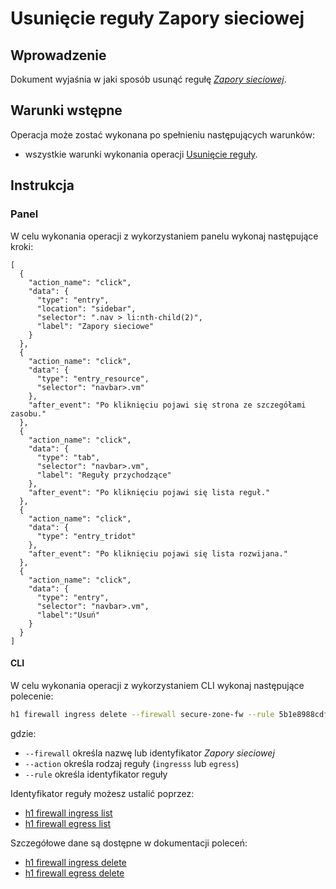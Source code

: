 # Usunięcie reguły Zapory sieciowej

## Wprowadzenie

Dokument wyjaśnia w jaki sposób usunąć regułę *[Zapory sieciowej](/resource/networking/firewall.md)*.

## Warunki wstępne

Operacja może zostać wykonana po spełnieniu następujących warunków:

* wszystkie warunki wykonania operacji [Usunięcie reguły](/resource/networking/firewall.md).

## Instrukcja

### Panel

W celu wykonania operacji z wykorzystaniem panelu wykonaj następujące kroki:

```guide
[
  {
    "action_name": "click",
    "data": {
      "type": "entry",
      "location": "sidebar",
      "selector": ".nav > li:nth-child(2)",
      "label": "Zapory sieciowe"
    }
  },
  {
    "action_name": "click",
    "data": {
      "type": "entry_resource",
      "selector": "navbar>.vm"
    },
    "after_event": "Po kliknięciu pojawi się strona ze szczegółami zasobu."
  },
  {
    "action_name": "click",
    "data": {
      "type": "tab",
      "selector": "navbar>.vm",
      "label": "Reguły przychodzące"
    },
    "after_event": "Po kliknięciu pojawi się lista reguł."
  },
  {
    "action_name": "click",
    "data": {
      "type": "entry_tridot"
    },
    "after_event": "Po kliknięciu pojawi się lista rozwijana."
  },
  {
    "action_name": "click",
    "data": {
      "type": "entry",
      "selector": "navbar>.vm",
      "label":"Usuń"
    }
  }
]
```

#### CLI

W celu wykonania operacji z wykorzystaniem CLI wykonaj następujące polecenie:

```bash
h1 firewall ingress delete --firewall secure-zone-fw --rule 5b1e8988cdfb072cb51dc843
```

gdzie:

 * ```--firewall``` określa nazwę lub identyfikator *Zapory sieciowej*
 * ```--action``` określa rodzaj reguły (```ingresss``` lub ```egress```)
 * ```--rule``` określa identyfikator reguły

Identyfikator reguły możesz ustalić poprzez:
* [h1 firewall ingress list](/h1-cli/firewall.md#firewall-ingress-list)
* [h1 firewall egress list](/h1-cli/firewall.md#firewall-egresss-list)

Szczegółowe dane są dostępne w dokumentacji poleceń:

* [h1 firewall ingress delete](/h1-cli/firewall.md#firewall-ingress-add)
* [h1 firewall egress delete](/h1-cli/firewall.md#firewall-egresss-add)
